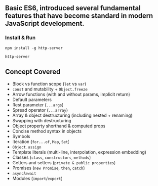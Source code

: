 ## Basic ES6, introduced several fundamental features that have become standard in modern JavaScript development.

### Install & Run
`npm install -g http-server`

`http-server`

## Concept Covered

- Block vs function scope (`let` vs `var`)
- `const` and mutability + `Object.freeze`
- Arrow functions (with and without params, implicit return)
- Default parameters
- Rest parameter (`...args`)
- Spread operator (`...array`)
- Array & object destructuring (including nested + renaming)
- Swapping with destructuring
- Object property shorthand & computed props
- Concise method syntax in objects
- Symbols
- Iteration (`for...of`, `Map`, `Set`)
- `Object.assign`
- Template literals (multi-line, interpolation, expression embedding)
- Classes (`class`, `constructors`, `methods`)
- Getters and setters (`private & public properties`)
- Promises (`new Promise`, `then`, `catch`)
- `async`/`await`
- Modules (`import`/`export`)